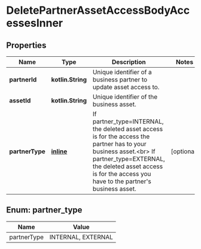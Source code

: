 
# DeletePartnerAssetAccessBodyAccessesInner

## Properties
| Name | Type | Description | Notes |
| ------------ | ------------- | ------------- | ------------- |
| **partnerId** | **kotlin.String** | Unique identifier of a business partner to update asset access to. |  |
| **assetId** | **kotlin.String** | Unique identifier of the business asset. |  |
| **partnerType** | [**inline**](#PartnerType) | If partner_type&#x3D;INTERNAL, the deleted asset access is for the access the partner has to your business asset.&lt;br&gt; If partner_type&#x3D;EXTERNAL, the deleted asset access is for the access you have to the partner&#39;s business asset. |  [optional] |


<a id="PartnerType"></a>
## Enum: partner_type
| Name | Value |
| ---- | ----- |
| partnerType | INTERNAL, EXTERNAL |



